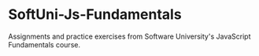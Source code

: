 # SoftUni-Js-Fundamentals

Assignments and practice exercises from Software University's JavaScript Fundamentals course.
